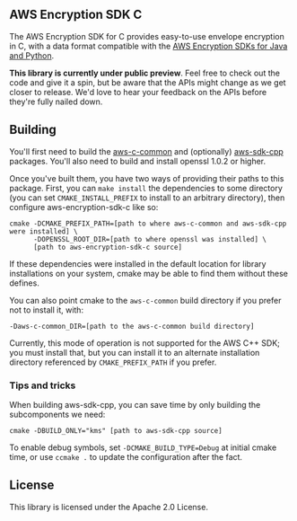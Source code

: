 ## AWS Encryption SDK C

The AWS Encryption SDK for C provides easy-to-use envelope encryption in C,
with a data format compatible with the [AWS Encryption SDKs for Java and
Python](https://docs.aws.amazon.com/encryption-sdk/latest/developer-guide/introduction.html).

**This library is currently under public preview**. Feel free to check out the
code and give it a spin, but be aware that the APIs might change as we get
closer to release. We'd love to hear your feedback on the APIs before they're
fully nailed down.

## Building

You'll first need to build the
[aws-c-common](https://github.com/awslabs/aws-c-common) and (optionally)
[aws-sdk-cpp](https://github.com/aws/aws-sdk-cpp) packages. You'll also need to
build and install openssl 1.0.2 or higher.

Once you've built them, you have two ways of providing their paths to this
package. First, you can `make install` the dependencies to some directory (you
can set `CMAKE_INSTALL_PREFIX` to install to an arbitrary directory), then
configure aws-encryption-sdk-c like so:

    cmake -DCMAKE_PREFIX_PATH=[path to where aws-c-common and aws-sdk-cpp were installed] \
          -DOPENSSL_ROOT_DIR=[path to where openssl was installed] \
          [path to aws-encryption-sdk-c source]

If these dependencies were installed in the default location for library
installations on your system, cmake may be able to find them without these
defines.

You can also point cmake to the `aws-c-common` build directory if you prefer
not to install it, with:

    -Daws-c-common_DIR=[path to the aws-c-common build directory]

Currently, this mode of operation is not supported for the AWS C++ SDK; you
must install that, but you can install it to an alternate installation
directory referenced by `CMAKE_PREFIX_PATH` if you prefer.

### Tips and tricks

When building aws-sdk-cpp, you can save time by only building the subcomponents we need:

    cmake -DBUILD_ONLY="kms" [path to aws-sdk-cpp source]

To enable debug symbols, set `-DCMAKE_BUILD_TYPE=Debug` at initial cmake time,
or use `ccmake .` to update the configuration after the fact.

## License

This library is licensed under the Apache 2.0 License. 

